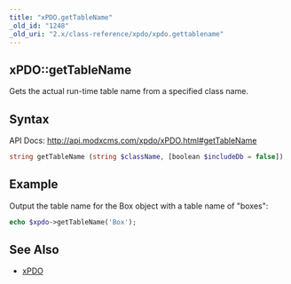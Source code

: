 ```yaml
---
title: "xPDO.getTableName"
_old_id: "1248"
_old_uri: "2.x/class-reference/xpdo/xpdo.gettablename"
---
```


## xPDO::getTableName

Gets the actual run-time table name from a specified class name.

## Syntax

API Docs: <http://api.modxcms.com/xpdo/xPDO.html#getTableName>

``` php 
string getTableName (string $className, [boolean $includeDb = false])
```

## Example

Output the table name for the Box object with a table name of "boxes":

``` php 
echo $xpdo->getTableName('Box');
```

## See Also

- [xPDO](extending-modx/xpdo/class-reference/xpdo "xPDO")